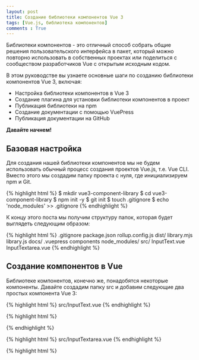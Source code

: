 ```yaml
---
layout: post
title: Создание библиотеки компонентов Vue 3
tags: [Vue.js, библиотека компонентов]
comments : True
---
```


Библиотеки компонентов - это отличный способ собрать общие решения пользовательского интерфейса в пакет, который можно
повторно использовать в собственных проектах или поделиться с сообществом разработчиков Vue с открытым исходным кодом.

В этом руководстве вы узнаете основные шаги по созданию библиотеки компонентов Vue 3, включая:

- Настройка библиотеки компонентов в Vue 3
- Создание плагина для установки библиотеки компонентов в проект
- Публикация библиотеки на npm
- Создание документации с помощью VuePress
- Публикация документации на GitHub

**Давайте начнем!**

## Базовая настройка

Для создания нашей библиотеки компонентов мы не будем использовать обычный процесс создания проектов Vue.js, т.е. Vue
CLI. Вместо этого мы создадим папку проекта с нуля, где инициализируем npm и Git.

{% highlight html %}
$ mkdir vue3-component-library
$ cd vue3-component-library
$ npm init -y
$ git init
$ touch .gitignore
$ echo 'node_modules' >> .gitignore
{% endhighlight %}

К концу этого поста мы получим структуру папок, которая будет выглядеть следующим образом:

{% highlight html %}
.gitignore
package.json
rollup.config.js
dist/
  library.mjs
  library.js
docs/
  .vuepress
  components
node_modules/
src/
  InputText.vue
  InputTextarea.vue
{% endhighlight %}

## Создание компонентов в Vue

Библиотеке компонентов, конечно же, понадобятся некоторые компоненты. Давайте создадим папку src и добавим следующие два
простых компонента Vue 3:

{% highlight html %}
src/InputText.vue
{% endhighlight %}

{% highlight html %}
<template>
    <input type="text" />
</template>
<script>
export default {
  name: 'InputText'
}
</script>
{% endhighlight %}

{% highlight html %}
src/InputTextarea.vue
{% endhighlight %}

{% highlight html %}
<template>
    <textarea />
</template>
<script>
export default {
  name: 'InputTextarea'
}
</script>
{% endhighlight %}

## Создание плагина

Далее мы создадим файл, в котором зарегистрируем все компоненты, которые мы хотим использовать в нашей библиотеке. Мы
назовем его components.js и в нем мы просто импортируем компоненты, а затем экспортируем их в один объект.

{% highlight html %}
src/components.js
{% endhighlight %}

{% highlight js %}
import InputText from './InputText.vue'
import InputTextarea from './InputTextarea.vue'

export default { InputTextarea, InputText }
{% endhighlight %}

Сейчас мы создадим плагин Vue 3, который будет глобально регистрировать компоненты из вашей библиотеки в другом проекте.

В верхней части файла мы импортируем зарегистрированные компоненты. Затем в методе установки плагина мы выполним
итерацию объекта компонентов и глобально зарегистрируем каждый компонент на экземпляре Vue.

{% highlight html %}
src/index.js
{% endhighlight %}

{% highlight js %}
import components from'./components'

const plugin = {
    install (Vue) {
        for (const prop in components) {
            if (components.hasOwnProperty(prop)) {
                const component = components[prop]
                Vue.component(component.name, component)
            }
        }
    }
}

export default plugin
{% endhighlight %}

## Создание плагина

Теперь нам нужно создать сборку нашей библиотеки, которая будет доступна в модуле npm. Для этого мы будем использовать
Rollup bundler в сочетании с плагином Vue Rollup и Rollup Plugin Peer Deps External. Используя их, мы сможем легко
создать эффективную сборку для нескольких окружений:

{% highlight html %}
$ npm i -D rollup rollup-plugin-vue rollup-plugin-peer-deps-external
{% endhighlight %}

Давайте теперь настроим Rollup, создав файл `rollup.config.js` в корне проекта. Чтобы обеспечить достаточную гибкость,
вы, вероятно, захотите сделать разные сборки для этих сценариев:

- Использование в качестве ES-модуля (для проектов на базе Vite)
- Использование в качестве модуля CommonJS (для проектов на основе webpack)
- Сборка для браузера
- Сборка для рендеринга на стороне сервера

Ниже показано, как настроить сборки модулей CommonJS и ES. Подробности для других типов сборок можно найти в документации Vue Rollup.

Обратите внимание, что мы добавляем плагин vue, который компилирует наши шаблоны компонентов, и плагин peerDepsExternal,
который автоматически экстернализирует одноранговые зависимости (т.е. Vue 3), чтобы они не были включены в вашу сборку.

{% highlight html %}
rollup.config.js
{% endhighlight %}


{% highlight js %}
import vue from 'rollup-plugin-vue'
import peerDepsExternal from 'rollup-plugin-peer-deps-external'

export default [
  {
    input: 'src/index.js',
    output: [
      {
        format: 'esm',
        file: 'dist/library.mjs'
      },
      {
        format: 'cjs',
        file: 'dist/library.js'
      }
    ],
    plugins: [
      vue(), peerDepsExternal()
    ]
  }
]
{% endhighlight %}

Чтобы запустить сборку, мы создадим сценарий сборки в файле `package.json`.

{% highlight js %}
{
    "scripts": {
      "build": "rollup -c"
    }
}
{% endhighlight %}

Когда мы запустим `npm run build`, вы увидите два новых созданных файла, `dist/library.mjs` и `dist/library.js`, которые
являются вашими сборками ES-модуля и CommonJS, соответственно.

## Публикация плагина


## Заключение

В этой статье мы рассмотрели, как создать библиотеку компонентов Vue 3 и опубликовать ее на npm, а также опубликовать
документацию на GitHub Pages.

Используя этот материал, вы сможете создавать библиотеки, которые обеспечат согласованность в ваших собственных проектах
или предоставят замечательные компоненты с открытым исходным кодом сообществу Vue.